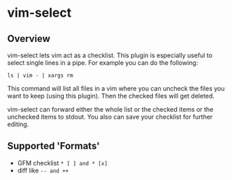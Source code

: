 vim-select
==========

Overview
--------
vim-select lets vim act as a checklist. This plugin is especially useful to select single lines in a pipe.
For example you can do the following:

```shell
ls | vim - | xargs rm
```

This command will list all files in a vim where you can uncheck the files you want to keep (using this plugin).
Then the checked files will get deleted.

vim-select can forward either the whole list or the checked items or the unchecked items to stdout.
You also can save your checklist for further editing.

Supported 'Formats'
-------------------

* GFM checklist `* [ ] and * [x]`
* diff like     `-- and ++`

